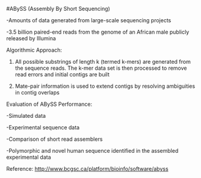 #ABySS (Assembly By Short Sequencing)

-Amounts of data generated from large-scale sequencing projects

-3.5 billion paired-end reads from the genome of an African male publicly released by Illumina

Algorithmic Approach:
1. All possible substrings of length k (termed k-mers) are generated from the sequence reads.
The k-mer data set is then processed to remove read errors and initial contigs are built

2. Mate-pair information is used to extend contigs by resolving ambiguities in contig overlaps

Evaluation of ABySS Performance:

-Simulated data

-Experimental sequence data

-Comparison of short read assemblers

-Polymorphic and novel human sequence identified in the assembled experimental data

Reference: http://www.bcgsc.ca/platform/bioinfo/software/abyss

